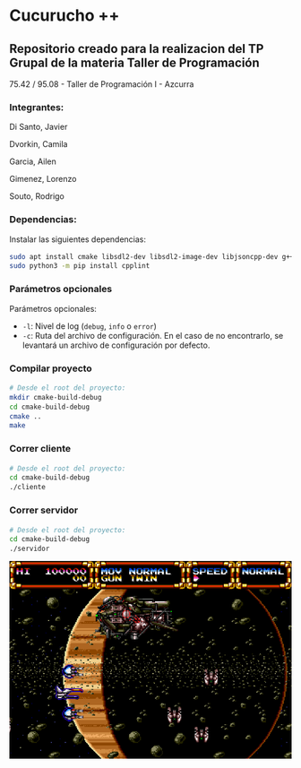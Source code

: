 # Cucurucho ++
## Repositorio creado para la realizacion del TP Grupal de la materia Taller de Programación

75.42 / 95.08 - Taller de Programación I - Azcurra

### Integrantes:

<p> Di Santo, Javier
<p> Dvorkin, Camila
<p> Garcia, Ailen
<p> Gimenez, Lorenzo
<p> Souto, Rodrigo

### Dependencias:

Instalar las siguientes dependencias:

```sh
sudo apt install cmake libsdl2-dev libsdl2-image-dev libjsoncpp-dev g++ nlohmann-json-dev
sudo python3 -m pip install cpplint
```


### Parámetros opcionales
Parámetros opcionales:
- `-l`: Nivel de log (`debug`, `info` o `error`)
- `-c`: Ruta del archivo de configuración. En el caso de no encontrarlo, se levantará un archivo de configuración por defecto.

### Compilar proyecto
```sh
# Desde el root del proyecto:
mkdir cmake-build-debug
cd cmake-build-debug
cmake ..
make
```

### Correr cliente
```sh
# Desde el root del proyecto:
cd cmake-build-debug 
./cliente
```

### Correr servidor
```sh
# Desde el root del proyecto:
cd cmake-build-debug
./servidor
```

![Gley Lancer](assets/screenshot.png)
